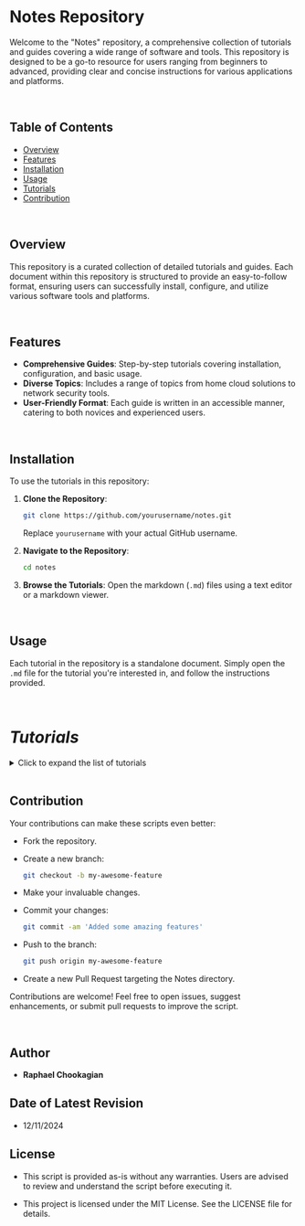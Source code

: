 # Notes Repository

Welcome to the "Notes" repository, a comprehensive collection of tutorials and guides covering a wide range of software and tools. This repository is designed to be a go-to resource for users ranging from beginners to advanced, providing clear and concise instructions for various applications and platforms.

<br>

## Table of Contents

- [Overview](#overview)
- [Features](#features)
- [Installation](#installation)
- [Usage](#usage)
- [Tutorials](#tutorials)
- [Contribution](#contribution)

<br>

## Overview

This repository is a curated collection of detailed tutorials and guides. Each document within this repository is structured to provide an easy-to-follow format, ensuring users can successfully install, configure, and utilize various software tools and platforms.

<br>

## Features

- **Comprehensive Guides**: Step-by-step tutorials covering installation, configuration, and basic usage.
- **Diverse Topics**: Includes a range of topics from home cloud solutions to network security tools.
- **User-Friendly Format**: Each guide is written in an accessible manner, catering to both novices and experienced users.

<br>

## Installation

To use the tutorials in this repository:

1. **Clone the Repository**:

   ```bash
   git clone https://github.com/yourusername/notes.git
   ```

   Replace `yourusername` with your actual GitHub username.

2. **Navigate to the Repository**:

   ```bash
   cd notes
   ```

3. **Browse the Tutorials**:
   Open the markdown (`.md`) files using a text editor or a markdown viewer.

<br>

## Usage

Each tutorial in the repository is a standalone document. Simply open the `.md` file for the tutorial you're interested in, and follow the instructions provided.

<br>

# ***Tutorials***

<details>

<summary>Click to expand the list of tutorials</summary>

<br>

## Cloud & DevOps

- [Cloud Networks Tutorial](./Tutorials/Clouds.md): Explore cloud computing fundamentals and learn about various cloud platforms and services.
- [DevOps Tutorial](./Tutorials/DevOps.md): Delve into DevOps practices to enhance collaboration, automate workflows, and optimize software delivery.
- [Grafana Tutorial](./Tutorials/Grafana.md): Set up Grafana for data visualization and monitoring.
- [Medusa Tutorial](./Tutorials/Medusa.md): Automate media downloads and management with Medusa.
- [NextCloud Tutorial](./Tutorials/NextCloud.md): Set up and use NextCloud for secure file storage and collaboration.

<br>

## Containers and Virtualization

### Containers

- [Containers Tutorial](./Tutorials/Dokube.md): Explore containerization with Docker and Kubernetes.
- [Docker Tutorial](./Tutorials/Docker.md): Get started with Docker containers for application deployment.
- [Docker Installation Tutorial](./Tutorials/Docker_Install.md): Learn how to install Docker on different platforms.
- [Docker Backup Tutorial](./Tutorials/Docker_Backup.md): Learn to back up Docker containers and configurations.
- [Docker Restore Tutorial](./Tutorials/Docker_Restore.md): Guide to restoring Docker images, volumes, and configurations.
- [Kubernetes Tutorial](./Tutorials/Kubernetes.md): An introduction to managing containerized applications with Kubernetes.
- [Portainer Tutorial](./Tutorials/Portainer.md): Manage Docker environments easily with Portainer.

### Virtualization

- [ISO files](./Tutorials/ISOs.md): How to configure virtual machines with ISO files.
- [Proxmox Tutorial](./Tutorials/Proxmox.md): Set up and manage virtualization environments with Proxmox.
- [VirtualBox Tutorial](./Tutorials/VirtualBox.md): Learn how to use VirtualBox for virtual machine management.
- [VirtualBox Troubleshooting Guide](./Tutorials/VirtualBox_Troubleshooting.md): Solve common issues encountered in VirtualBox environments.
- [OpenStack Tutorial](./Tutorials/OpenStack): Learn how to deploy, configure, and manage OpenStack for creating and managing private and public clouds.

<br>

## Database and File Management

### Databases

- [MySQL Tutorial](./Tutorials/MySQL.md): Learn to manage relational databases with MySQL.
- [NoSQL Tutorial](./Tutorials/NoSQL.md): Dive into the world of NoSQL databases and their applications.
- [PostgreSQL Tutorial](./Tutorials/PostgreSQL.md): Dive into advanced database management with PostgreSQL.

### File Management

- [Disk Image Backup Tutorial](./Tutorials/Disk_Image_Backup.md): Guide to creating and restoring disk images for backup.
- [SambaShare Tutorial](./Tutorials/SambaShare.md): Set up shared directories using Samba on Linux systems.
- [ZIP & Compression Files Tutorial](./Tutorials/Zipfiles.md): Learn to manage compressed files in various formats.
- [rSync Tutorial](./Tutorials/rSync.md): Automate file backups and synchronization with rSync.

<br>

## Development and Programming

### Programming Languages & Scripting

- [Bash Tutorial](./Bash.md): Automate tasks and manage system operations efficiently with Bash scripting fundamentals.
- [JavaScript Tutorial](./Javascript.md): Learn JavaScript basics and techniques for building interactive and dynamic web applications.
- [Powershell Tutorial](./Tutorials/Powershell.md): Learn to manage Windows systems effectively with PowerShell.
- [Python Programming Tutorial](./Tutorials/Python.md): Dive into Python programming for various applications.
- [Regex Tutorial](./Tutorials/Regex.md): A comprehensive guide to understanding and using regular expressions.
- [Vim Tutorial](./Tutorials/Vim.md): Master text editing with Vim for efficient coding.

### Style  & Markup

- [CSS Tutorial](./Tutorials/CSS.md): Learn the basics and advanced features of CSS for web design.
- [HTML Tutorial](./Tutorials/HTML.md): Dive into HTML fundamentals for building web pages.
- [Markdown Tutorial](./Tutorials/Markdown.md): A guide to writing documentation using Markdown.

### Frameworks & Libraries

- [React JavaScript Tutorial](./Tutorials/React.md): Dive into React to create reusable components and build modern, responsive user interfaces.

### Version Control

- [Git Tutorial](./Tutorials/Git.md): A comprehensive guide to version control with Git.
- [GitHub Tutorial](./Tutorials/Github.md): Learn to manage projects and collaborate using GitHub.
- [GitHub Authentication Tutorial](./Tutorials/Github_Auth.md): A detailed guide to managing GitHub authentication with SSH keys and tokens.
- [SSH Key Generation Tutorial](./Tutorials/SSH_KeyGen.md): A guide to generating SSH keys and integrating with GitHub.

### APIs and Automation

- [API Development Tutorial](./Tutorials/APIs.md): Learn the basics of creating and managing APIs.
- [Automation Tutorial](./Tutorials/Automation.md): Dive into automation techniques for IT and software development.
- [CICD Tutorial](./Tutorials/CICD.md): Learn the principles and practices of Continuous Integration and Continuous Deployment (CI/CD) to streamline software development and delivery.


<br>

## Networking and Security

### Networking

- [Networks Tutorial](./Tutorials/Networks.md): Understand key networking concepts and practices.
- [RDP Tutorial](./Tutorials/RDP.md): Configure and use Remote Desktop Protocol for Linux systems.
- [Windows CLi & SMB Tutorial](./Tutorials/WCLi.md): Explore essential Windows command line tools for system management and troubleshooting, and understand the role of SMB ports in network communication.
- [Wireshark Tutorial](./Tutorials/Wireshark.md): Master network protocol analysis using Wireshark.

### Firewalls & Routing

- [pfSense Tutorial](./Tutorials/pfSense.md): Deploy pfSense as a firewall or router for network security.
- [OPNsense Tutorial](./Tutorials/OPNsense.md): Deploy and manage firewalls and network security with OPNsense.
- [openWRT Tutorial](./Tutorials/openWRT.md): Set up and configure openWRT for advanced router management.

### Security Tools

- [Aircrack-ng Tutorial](./Tutorials/Aircrack-ng.md): Use Aircrack-ng for Wi-Fi security testing and assessment.
- [Burpsuite Tutorial](./Tutorials/Burpsuite.md): Learn to test web application security with Burpsuite.
- [Metasploit Tutorial](./Tutorials/Metasploit.md): Explore the capabilities of the Metasploit framework for penetration testing.
- [Nmap Tutorial](./Tutorials/Nmap.md): Learn how to discover networks and audit security using Nmap.
- [Security Tools Tutorial](./Tutorials/Sec_Tools.md): A guide to essential cybersecurity tools and best practices.

<br>

## Resources and Utilities

- [CasaOS Tutorial](./Tutorials/CasaOS.md): Set up and use CasaOS for managing smart home devices and services seamlessly.
- [Formatting Tutorial](./Tutorials/Formatting.md): Learn to format drives with different file systems.
- [Gnome Tutorial](./Gnome.md): Customize and optimize the GNOME desktop environment for productivity.
- [Kali Linux Tutorial](./Tutorials/Kali.md): Explore the tools and techniques for ethical hacking and penetration testing with Kali Linux.
- [Raspberry Pi Backup Image Tutorial](./Tutorials/RPi_Backup_img.md): Guide to backing up Raspberry Pi SD cards.

<br>

## System Administration

- [Ansible Tutorial](./Tutorials/Ansible.md): Learn how to automate IT tasks using Ansible.
- [Chef Tutorial](./Tutorials/Chef.md): Manage system configuration and automate deployments with Chef’s infrastructure as code framework.
- [Chron jobs Tutorial](./Tutorials/Chron.md): Schedule and automate tasks effectively using Cron jobs in Linux.
- [Clonezilla Tutorial](./Tutorials/Clonezilla.md): Learn to clone and back up disks using Clonezilla.
- [Puppet Tutorial](./Tutorials/Puppet.md): Understand configuration management with Puppet.
- [System Administration Tutorial](./Tutorials/SysAd.md): Essential skills and practices for managing systems effectively.
- [Terraform Tutorial](./Tutorials/Terraform.md): Manage infrastructure as code with Terraform.

<br>

## **Windows-Specific Tutorials**

- [Windows CLI tools & SMB Tutorial](./Tutorials/WCLi.md): Explore essential Windows command line tools for system management and troubleshooting, and understand the role of SMB ports in network communication.
- [Windows Defender Tutorial](./Tutorials/Windows_Security.md): Learn how to use Windows Defender Security Center and Event Viewer to secure and maintain your system.
- [Windows Registry](./Tutorials/Windows_Registry.md): Master the intricacies of the Windows Registry and system log analysis to efficiently manage and troubleshoot Windows systems.

<br>

### Others

- More tutorials will be added periodically.

<br>

</details>

<br>

## **Contribution**

Your contributions can make these scripts even better:

- Fork the repository.

- Create a new branch:

  ```bash
  git checkout -b my-awesome-feature
  ```

- Make your invaluable changes.

- Commit your changes:

  ```bash
  git commit -am 'Added some amazing features'
  ```

- Push to the branch:

  ```bash
  git push origin my-awesome-feature
  ```

- Create a new Pull Request targeting the Notes directory.

Contributions are welcome! Feel free to open issues, suggest enhancements, or submit pull requests to improve the script.

<br>

## **Author**

- **Raphael Chookagian**

## **Date of Latest Revision**

- 12/11/2024

## **License**

- This script is provided as-is without any warranties. Users are advised to review and understand the script before executing it.

- This project is licensed under the MIT License. See the LICENSE file for details.
